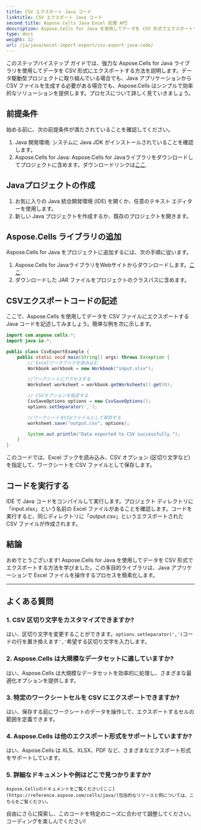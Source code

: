 ```yaml
---
title: CSV エクスポート Java コード
linktitle: CSV エクスポート Java コード
second_title: Aspose.Cells Java Excel 処理 API
description: Aspose.Cells for Java を使用してデータを CSV 形式でエクスポートする方法を学びます。シームレスな CSV エクスポートのためのソース コード付きのステップ バイ ステップ ガイド。
type: docs
weight: 12
url: /ja/java/excel-import-export/csv-export-java-code/
---
```



このステップバイステップ ガイドでは、強力な Aspose.Cells for Java ライブラリを使用してデータを CSV 形式にエクスポートする方法を説明します。データ駆動型プロジェクトに取り組んでいる場合でも、Java アプリケーションから CSV ファイルを生成する必要がある場合でも、Aspose.Cells はシンプルで効率的なソリューションを提供します。プロセスについて詳しく見ていきましょう。

## 前提条件

始める前に、次の前提条件が満たされていることを確認してください。

1. Java 開発環境: システムに Java JDK がインストールされていることを確認します。
2.  Aspose.Cells for Java: Aspose.Cells for Javaライブラリをダウンロードしてプロジェクトに含めます。ダウンロードリンクは[ここ](https://releases.aspose.com/cells/java/).

## Javaプロジェクトの作成

1. お気に入りの Java 統合開発環境 (IDE) を開くか、任意のテキスト エディターを使用します。
2. 新しい Java プロジェクトを作成するか、既存のプロジェクトを開きます。

## Aspose.Cells ライブラリの追加

Aspose.Cells for Java をプロジェクトに追加するには、次の手順に従います。

1.  Aspose.Cells for JavaライブラリをWebサイトからダウンロードします。[ここ](https://releases.aspose.com/cells/java/).
2. ダウンロードした JAR ファイルをプロジェクトのクラスパスに含めます。

## CSVエクスポートコードの記述

ここで、Aspose.Cells を使用してデータを CSV ファイルにエクスポートする Java コードを記述してみましょう。簡単な例を次に示します。

```java
import com.aspose.cells.*;
import java.io.*;

public class CsvExportExample {
    public static void main(String[] args) throws Exception {
        // Excelワークブックを読み込む
        Workbook workbook = new Workbook("input.xlsx");

        //ワークシートにアクセスする
        Worksheet worksheet = workbook.getWorksheets().get(0);

        // CSVオプションを指定する
        CsvSaveOptions options = new CsvSaveOptions();
        options.setSeparator(',');

        //ワークシートをCSVファイルとして保存する
        worksheet.save("output.csv", options);

        System.out.println("Data exported to CSV successfully.");
    }
}
```

このコードでは、Excel ブックを読み込み、CSV オプション (区切り文字など) を指定して、ワークシートを CSV ファイルとして保存します。

## コードを実行する

IDE で Java コードをコンパイルして実行します。プロジェクト ディレクトリに「input.xlsx」という名前の Excel ファイルがあることを確認します。コードを実行すると、同じディレクトリに「output.csv」というエクスポートされた CSV ファイルが作成されます。

## 結論

おめでとうございます! Aspose.Cells for Java を使用してデータを CSV 形式でエクスポートする方法を学びました。この多目的ライブラリは、Java アプリケーションで Excel ファイルを操作するプロセスを簡素化します。

---

## よくある質問

### 1. CSV 区切り文字をカスタマイズできますか?
   はい、区切り文字を変更することができます。`options.setSeparator(',')`コードの行を置き換えます`','`希望する区切り文字を入力します。

### 2. Aspose.Cells は大規模なデータセットに適していますか?
   はい、Aspose.Cells は大規模なデータセットを効率的に処理し、さまざまな最適化オプションを提供します。

### 3. 特定のワークシートセルを CSV にエクスポートできますか?
   はい、保存する前にワークシートのデータを操作して、エクスポートするセルの範囲を定義できます。

### 4. Aspose.Cells は他のエクスポート形式をサポートしていますか?
   はい、Aspose.Cells は XLS、XLSX、PDF など、さまざまなエクスポート形式をサポートしています。

### 5. 詳細なドキュメントや例はどこで見つかりますか?
    Aspose.Cellsのドキュメントをご覧ください[ここ](https://reference.aspose.com/cells/java/)包括的なリソースと例については、こちらをご覧ください。

自由にさらに探索し、このコードを特定のニーズに合わせて調整してください。コーディングを楽しんでください!